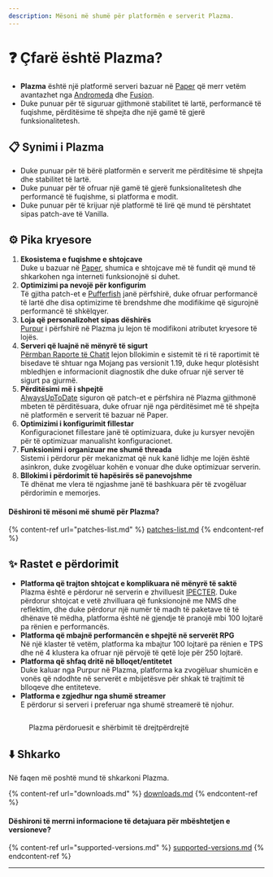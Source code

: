 ```yaml
---
description: Mësoni më shumë për platformën e serverit Plazma.
---
```


# ❓ Çfarë është Plazma?

- **Plazma** është një platformë serveri bazuar në [Paper](https://github.com/PaperMC/Paper) që merr vetëm avantazhet nga [Andromeda](https://github.com/EarendelArchived/Andromeda) dhe [Fusion](https://github.com/RuinedTechnologyUnify/Fusion).
- Duke punuar për të siguruar gjithmonë stabilitet të lartë, performancë të fuqishme, përditësime të shpejta dhe një gamë të gjerë funksionalitetesh.

## 📋 Synimi i Plazma <a href="#id-1" id="id-1"></a>

- Duke punuar për të bërë platformën e serverit me përditësime të shpejta dhe stabilitet të lartë.
- Duke punuar për të ofruar një gamë të gjerë funksionalitetesh dhe performancë të fuqishme, si platforma e modit.
- Duke punuar për të krijuar një platformë të lirë që mund të përshtatet sipas patch-ave të Vanilla.

## ⚙️ Pika kryesore <a href="#id-2" id="id-2"></a>

1. **Ekosistema e fuqishme e shtojcave**\
   Duke u bazuar në [Paper](https://github.com/PaperMC/Paper), shumica e shtojcave më të fundit që mund të shkarkohen nga interneti funksionojnë si duhet.
2. **Optimizimi pa nevojë për konfigurim**\
   Të gjitha patch-et e [Pufferfish](https://github.com/pufferfish-gg/Pufferfish) janë përfshirë, duke ofruar performancë të lartë dhe disa optimizime të brendshme dhe modifikime që sigurojnë performancë të shkëlqyer.
3. **Loja që personalizohet sipas dëshirës**\
   [Purpur](https://github.com/PurpurMC/Purpur) i përfshirë në Plazma ju lejon të modifikoni atributet kryesore të lojës.
4. **Serveri që luajnë në mënyrë të sigurt**\
   [Përmban Raporte të Chatit](https://github.com/Aizistral-Studios/No-Chat-Reports) lejon bllokimin e sistemit të ri të raportimit të bisedave të shtuar nga Mojang pas versionit 1.19, duke hequr plotësisht mbledhjen e informacionit diagnostik dhe duke ofruar një server të sigurt pa gjurmë.
5. **Përditësimi më i shpejtë**\
   [AlwaysUpToDate](https://github.com/PlazmaMC/AlwaysUpToDate) siguron që patch-et e përfshira në Plazma gjithmonë mbeten të përditësuara, duke ofruar një nga përditësimet më të shpejta në platformën e serverit të bazuar në Paper.
6. **Optimizimi i konfigurimit fillestar**\
   Konfiguracionet fillestare janë të optimizuara, duke ju kursyer nevojën për të optimizuar manualisht konfiguracionet.
7. **Funksionimi i organizuar me shumë threada**\
   Sistemi i përdorur për mekanizmat që nuk kanë lidhje me lojën është asinkron, duke zvogëluar kohën e vonuar dhe duke optimizuar serverin.
8. **Bllokimi i përdorimit të hapësirës së panevojshme**\
   Të dhënat me vlera të ngjashme janë të bashkuara për të zvogëluar përdorimin e memorjes.

#### Dëshironi të mësoni më shumë për Plazma? <a href="#etc-1" id="etc-1"></a>

{% content-ref url="patches-list.md" %}
[patches-list.md](patches-list.md)
{% endcontent-ref %}

## ✨ Rastet e përdorimit <a href="#id-3" id="id-3"></a>

- **Platforma që trajton shtojcat e komplikuara në mënyrë të saktë**\
  Plazma është e përdorur në serverin e zhvilluesit [IPECTER](https://github.com/IPECTER). Duke përdorur shtojcat e vetë zhvilluara që funksionojnë me NMS dhe reflektim, dhe duke përdorur një numër të madh të paketave të të dhënave të mëdha, platforma është në gjendje të pranojë mbi 100 lojtarë pa rënien e performancës.
- **Platforma që mbajnë performancën e shpejtë në serverët RPG**\
  Në një klaster të vetëm, platforma ka mbajtur 100 lojtarë pa rënien e TPS dhe në 4 klustera ka ofruar një përvojë të qetë loje për 250 lojtarë.
- **Platforma që shfaq dritë në blloqet/entitetet**\
  Duke kaluar nga Purpur në Plazma, platforma ka zvogëluar shumicën e vonës që ndodhte në serverët e mbijetësve për shkak të trajtimit të blloqeve dhe entiteteve.
- **Platforma e zgjedhur nga shumë streamer**\
  E përdorur si serveri i preferuar nga shumë streamerë të njohur.

<figure>
   <img src="https://badge.plazmamc.org/internal/bstats" alt="">
   
   <figcaption><p>Plazma përdoruesit e shërbimit të drejtpërdrejtë</figure>

## ⬇️ Shkarko

Në faqen më poshtë mund të shkarkoni Plazma.

{% content-ref url="downloads.md" %}
[downloads.md](downloads.md)
{% endcontent-ref %}

#### Dëshironi të merrni informacione të detajuara për mbështetjen e versioneve?

{% content-ref url="supported-versions.md" %}
[supported-versions.md](supported-versions.md)
{% endcontent-ref %}

***

[^1]: Shtojcat e Bukkit, CraftBukkit, Spigot dhe Paper, Pufferfish, Purpur.

[^2]: Microsoft Corporation.

[^3]: Nëse deaktivizohet sistemi i raportimit të bisedave, biseda përpunohet vetëm në server duke parandaluar gjurmimin e bisedave nga Mojang.

[^4]: Koha kur loja ndalet për një moment për të lejuar funksionimin e mekanizmave të sistemit.
